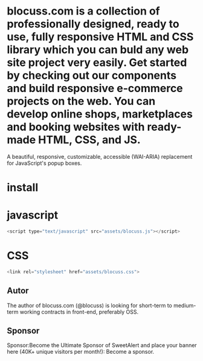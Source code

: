 #  blocuss.com is a collection of professionally designed, ready to use, fully responsive HTML and CSS library which you can buld any web site project very easily. Get started by checking out our components and build responsive e-commerce projects on the web. You can develop online shops, marketplaces and booking websites with ready-made HTML, CSS, and JS.

A beautiful, responsive, customizable, accessible (WAI-ARIA) replacement for JavaScript's popup boxes.

# install
# javascript
```javascript
<script type="text/javascript" src="assets/blocuss.js"></script>
```
# CSS
```javascript
<link rel="stylesheet" href="assets/blocuss.css">
```
## Autor  

The author of blocuss.com (@blocuss) is looking for short-term to medium-term working contracts in front-end, preferably OSS.

## Sponsor  
Sponsor:Become the Ultimate Sponsor of SweetAlert and place your banner here (40K+ unique visitors per month!): Become a sponsor.
